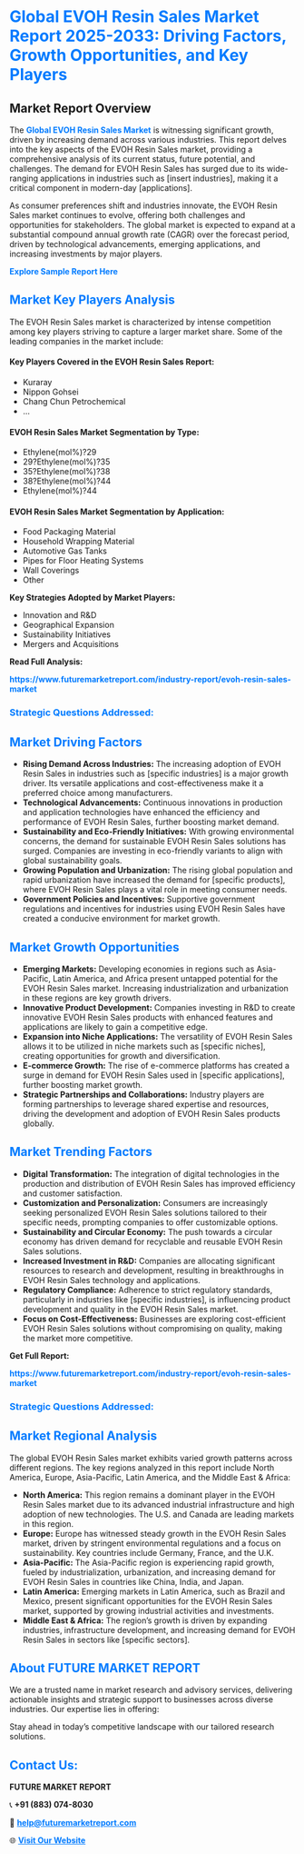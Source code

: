 <h1 style="color: #007BFF;">Global EVOH Resin Sales Market Report 2025-2033: Driving Factors, Growth Opportunities, and Key Players</h1>

<section id="overview">
<h2>Market Report Overview</h2>
<p>The <a href="https://www.futuremarketreport.com/industry-report/evoh-resin-sales-market" style="color: #007BFF; text-decoration: none;"><strong>Global EVOH Resin Sales Market</strong></a> is witnessing significant growth, driven by increasing demand across various industries. This report delves into the key aspects of the EVOH Resin Sales market, providing a comprehensive analysis of its current status, future potential, and challenges. The demand for EVOH Resin Sales has surged due to its wide-ranging applications in industries such as [insert industries], making it a critical component in modern-day [applications].</p>
<p>As consumer preferences shift and industries innovate, the EVOH Resin Sales market continues to evolve, offering both challenges and opportunities for stakeholders. The global market is expected to expand at a substantial compound annual growth rate (CAGR) over the forecast period, driven by technological advancements, emerging applications, and increasing investments by major players.</p>
</section>

<section id="overview">
<p><a href="https://www.futuremarketreport.com/request-sample/reportId=103915" style="color: #007BFF; text-decoration: none;"><strong>Explore Sample Report Here</strong></a></p>
</section>

<section id="key-players">
<h2 style="color: #007BFF;">Market Key Players Analysis</h2>
<p>The EVOH Resin Sales market is characterized by intense competition among key players striving to capture a larger market share. Some of the leading companies in the market include:</p>
<h4>Key Players Covered in the EVOH Resin Sales Report:</h4>
<ul><li>Kuraray</li><li>Nippon Gohsei</li><li>Chang Chun Petrochemical</li><li>...</li></ul>
<h4>EVOH Resin Sales Market Segmentation by Type:</h4>
<ul><li>Ethylene(mol%)?29</li><li>29?Ethylene(mol%)?35</li><li>35?Ethylene(mol%)?38</li><li>38?Ethylene(mol%)?44</li><li>Ethylene(mol%)?44</li></ul>

<h4>EVOH Resin Sales Market Segmentation by Application:</h4>
<ul><li>Food Packaging Material</li><li>Household Wrapping Material</li><li>Automotive Gas Tanks</li><li>Pipes for Floor Heating Systems</li><li>Wall Coverings</li><li>Other</li></ul>
<p><strong>Key Strategies Adopted by Market Players:</strong></p>
<ul>
<li>Innovation and R&D</li>
<li>Geographical Expansion</li>
<li>Sustainability Initiatives</li>
<li>Mergers and Acquisitions</li>
</ul>
</section>

<section>
<p><strong>Read Full Analysis: </strong></p><a href="https://www.futuremarketreport.com/industry-report/evoh-resin-sales-market" style="color: #007BFF; text-decoration: none;"><strong>https://www.futuremarketreport.com/industry-report/evoh-resin-sales-market</strong></a>
<h3 style="color: #007BFF;">Strategic Questions Addressed:</h3>
</section>

<section id="driving-factors">
<h2 style="color: #007BFF;">Market Driving Factors</h2>
<ul>
<li><strong>Rising Demand Across Industries:</strong> The increasing adoption of EVOH Resin Sales in industries such as [specific industries] is a major growth driver. Its versatile applications and cost-effectiveness make it a preferred choice among manufacturers.</li>
<li><strong>Technological Advancements:</strong> Continuous innovations in production and application technologies have enhanced the efficiency and performance of EVOH Resin Sales, further boosting market demand.</li>
<li><strong>Sustainability and Eco-Friendly Initiatives:</strong> With growing environmental concerns, the demand for sustainable EVOH Resin Sales solutions has surged. Companies are investing in eco-friendly variants to align with global sustainability goals.</li>
<li><strong>Growing Population and Urbanization:</strong> The rising global population and rapid urbanization have increased the demand for [specific products], where EVOH Resin Sales plays a vital role in meeting consumer needs.</li>
<li><strong>Government Policies and Incentives:</strong> Supportive government regulations and incentives for industries using EVOH Resin Sales have created a conducive environment for market growth.</li>
</ul>
</section>

<section id="growth-opportunities">
<h2 style="color: #007BFF;">Market Growth Opportunities</h2>
<ul>
<li><strong>Emerging Markets:</strong> Developing economies in regions such as Asia-Pacific, Latin America, and Africa present untapped potential for the EVOH Resin Sales market. Increasing industrialization and urbanization in these regions are key growth drivers.</li>
<li><strong>Innovative Product Development:</strong> Companies investing in R&D to create innovative EVOH Resin Sales products with enhanced features and applications are likely to gain a competitive edge.</li>
<li><strong>Expansion into Niche Applications:</strong> The versatility of EVOH Resin Sales allows it to be utilized in niche markets such as [specific niches], creating opportunities for growth and diversification.</li>
<li><strong>E-commerce Growth:</strong> The rise of e-commerce platforms has created a surge in demand for EVOH Resin Sales used in [specific applications], further boosting market growth.</li>
<li><strong>Strategic Partnerships and Collaborations:</strong> Industry players are forming partnerships to leverage shared expertise and resources, driving the development and adoption of EVOH Resin Sales products globally.</li>
</ul>
</section>

<section id="trending-factors">
<h2 style="color: #007BFF;">Market Trending Factors</h2>
<ul>
<li><strong>Digital Transformation:</strong> The integration of digital technologies in the production and distribution of EVOH Resin Sales has improved efficiency and customer satisfaction.</li>
<li><strong>Customization and Personalization:</strong> Consumers are increasingly seeking personalized EVOH Resin Sales solutions tailored to their specific needs, prompting companies to offer customizable options.</li>
<li><strong>Sustainability and Circular Economy:</strong> The push towards a circular economy has driven demand for recyclable and reusable EVOH Resin Sales solutions.</li>
<li><strong>Increased Investment in R&D:</strong> Companies are allocating significant resources to research and development, resulting in breakthroughs in EVOH Resin Sales technology and applications.</li>
<li><strong>Regulatory Compliance:</strong> Adherence to strict regulatory standards, particularly in industries like [specific industries], is influencing product development and quality in the EVOH Resin Sales market.</li>
<li><strong>Focus on Cost-Effectiveness:</strong> Businesses are exploring cost-efficient EVOH Resin Sales solutions without compromising on quality, making the market more competitive.</li>
</ul>
</section>

<section>
<p><strong>Get Full Report: </strong></p><a href="https://www.futuremarketreport.com/industry-report/evoh-resin-sales-market" style="color: #007BFF; text-decoration: none;"><strong>https://www.futuremarketreport.com/industry-report/evoh-resin-sales-market</strong></a>
<h3 style="color: #007BFF;">Strategic Questions Addressed:</h3>
</section>


<section id="regional-analysis">
<h2 style="color: #007BFF;">Market Regional Analysis</h2>
<p>The global EVOH Resin Sales market exhibits varied growth patterns across different regions. The key regions analyzed in this report include North America, Europe, Asia-Pacific, Latin America, and the Middle East & Africa:</p>
<ul>
<li><strong>North America:</strong> This region remains a dominant player in the EVOH Resin Sales market due to its advanced industrial infrastructure and high adoption of new technologies. The U.S. and Canada are leading markets in this region.</li>
<li><strong>Europe:</strong> Europe has witnessed steady growth in the EVOH Resin Sales market, driven by stringent environmental regulations and a focus on sustainability. Key countries include Germany, France, and the U.K.</li>
<li><strong>Asia-Pacific:</strong> The Asia-Pacific region is experiencing rapid growth, fueled by industrialization, urbanization, and increasing demand for EVOH Resin Sales in countries like China, India, and Japan.</li>
<li><strong>Latin America:</strong> Emerging markets in Latin America, such as Brazil and Mexico, present significant opportunities for the EVOH Resin Sales market, supported by growing industrial activities and investments.</li>
<li><strong>Middle East & Africa:</strong> The region’s growth is driven by expanding industries, infrastructure development, and increasing demand for EVOH Resin Sales in sectors like [specific sectors].</li>
</ul>
</section>

<footer>
<h2 style="color: #007BFF;">About FUTURE MARKET REPORT</h2>
<p>We are a trusted name in market research and advisory services, delivering actionable insights and strategic support to businesses across diverse industries. Our expertise lies in offering:</p>

<p>Stay ahead in today’s competitive landscape with our tailored research solutions.</p>

<h2 style="color: #007BFF;">Contact Us:</h2>
<p><strong>FUTURE MARKET REPORT</strong></p>
<p>📞 <strong>+91 (883) 074-8030</strong></p>
<p>📧 <strong><a href="mailto:help@futuremarketreport.com" style="color: #007BFF;">help@futuremarketreport.com</a></strong></p>
<p>🌐 <strong><a href="https://www.futuremarketreport.com/" style="color: #007BFF;">Visit Our Website</a></strong></p>
</footer>